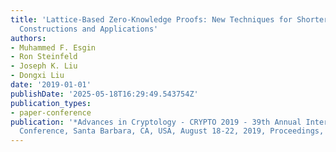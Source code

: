 ```yaml
---
title: 'Lattice-Based Zero-Knowledge Proofs: New Techniques for Shorter and Faster
  Constructions and Applications'
authors:
- Muhammed F. Esgin
- Ron Steinfeld
- Joseph K. Liu
- Dongxi Liu
date: '2019-01-01'
publishDate: '2025-05-18T16:29:49.543754Z'
publication_types:
- paper-conference
publication: '*Advances in Cryptology - CRYPTO 2019 - 39th Annual International Cryptology
  Conference, Santa Barbara, CA, USA, August 18-22, 2019, Proceedings, Part I*'
---
```

